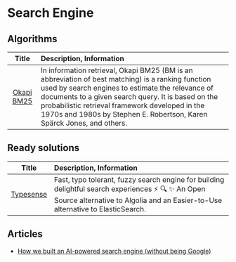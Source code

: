 # Search Engine

## Algorithms

| Title | Description, Information |
| :---:         |          :--- |
|[Okapi BM25](https://en.wikipedia.org/wiki/Okapi_BM25)|In information retrieval, Okapi BM25 (BM is an abbreviation of best matching) is a ranking function used by search engines to estimate the relevance of documents to a given search query. It is based on the probabilistic retrieval framework developed in the 1970s and 1980s by Stephen E. Robertson, Karen Spärck Jones, and others.|

## Ready solutions

| Title | Description, Information |
| :---:         |          :--- |
|[Typesense](https://github.com/typesense/typesense)|Fast, typo tolerant, fuzzy search engine for building delightful search experiences ⚡ 🔍 ✨ An Open Source alternative to Algolia and an Easier-to-Use alternative to ElasticSearch.|

## Articles

- [How we built an AI-powered search engine (without being Google)](https://towardsdatascience.com/how-we-built-an-ai-powered-search-engine-without-being-google-5ad93e5a8591)
